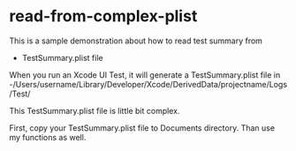# read-from-complex-plist

This is a sample demonstration about how to read test summary from

   - TestSummary.plist file

When you run an Xcode UI Test, it will generate a TestSummary.plist file in 
  -/Users/username/Library/Developer/Xcode/DerivedData/projectname/Logs/Test/
  
This TestSummary.plist file is little bit complex.

First, copy your TestSummary.plist file to Documents directory.
Than use my functions as well.
